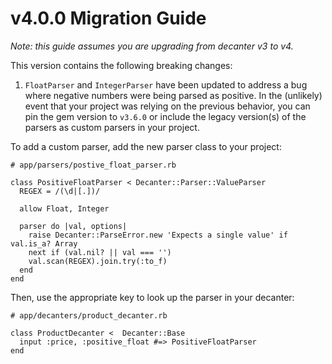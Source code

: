 # v4.0.0 Migration Guide

_Note: this guide assumes you are upgrading from decanter v3 to v4._

This version contains the following breaking changes:

1. `FloatParser` and `IntegerParser` have been updated to address a bug where negative numbers were being parsed as positive. In the (unlikely) event that your project was relying on the previous behavior, you can pin the gem version to `v3.6.0` or include the legacy version(s) of the parsers as custom parsers in your project.

To add a custom parser, add the new parser class to your project:

```
# app/parsers/postive_float_parser.rb

class PositiveFloatParser < Decanter::Parser::ValueParser
  REGEX = /(\d|[.])/

  allow Float, Integer

  parser do |val, options|
    raise Decanter::ParseError.new 'Expects a single value' if val.is_a? Array
    next if (val.nil? || val === '')
    val.scan(REGEX).join.try(:to_f)
  end
end
```

Then, use the appropriate key to look up the parser in your decanter:

```
# app/decanters/product_decanter.rb

class ProductDecanter <  Decanter::Base
  input :price, :positive_float #=> PositiveFloatParser
end
```
